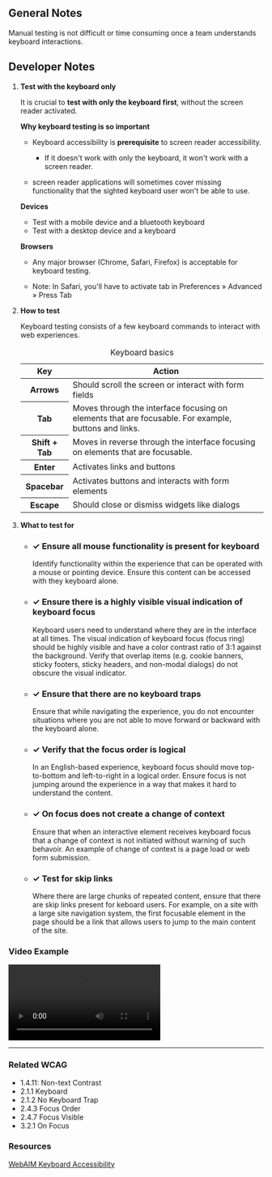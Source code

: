 ## General Notes

Manual testing is not difficult or time consuming once a team understands keyboard interactions.

## Developer Notes

1.  **Test with the keyboard only**

    It is crucial to **test with only the keyboard first**, without the screen reader activated.

    **Why keyboard testing is so important**

    - Keyboard accessibility is **prerequisite** to screen reader accessibility.

      - If it doesn't work with only the keyboard, it won't work with a screen reader.

    - screen reader applications will sometimes cover missing functionality that the sighted keyboard user won't be able to use.

    **Devices**

    - Test with a mobile device and a bluetooth keyboard
    - Test with a desktop device and a keyboard

    **Browsers**

    - Any major browser (Chrome, Safari, Firefox) is acceptable for keyboard testing.

    - Note: In Safari, you'll have to activate tab in Preferences » Advanced » Press Tab

2.  **How to test**

    Keyboard testing consists of a few keyboard commands to interact with web experiences.

    <table >
      <caption class="text-left">
        Keyboard basics
      </caption>
      <thead>
        <tr>
          <th scope="col">
            Key
          </th>
          <th scope="col">
            Action
          </th>
        </tr>
      </thead>
      <tbody>
        <tr>
          <th scope="row">
            <span >Arrows</span>
          </th>
          <td>
            Should scroll the screen or interact with form fields
          </td>
        </tr>
        <tr>
          <th scope="row">
            <span >Tab</span>
          </th>
          <td>
            Moves through the interface focusing on elements that are focusable. For example, buttons and links.
          </td>
        </tr>
        <tr>
          <th scope="row">
            <span >Shift + Tab</span>
          </th>
          <td>
            Moves in reverse through the interface focusing on elements that are focusable.
          </td>
        </tr>
        <tr>
          <th scope="row">
            <span >Enter</span>
          </th>
          <td>
            Activates links and buttons
          </td>
        </tr>
        <tr>
          <th scope="row">
            <span >Spacebar</span>
          </th>
          <td>
            Activates buttons and interacts with form elements
          </td>
        </tr>
        <tr>
          <th scope="row">
            <span >Escape</span>
          </th>
          <td>
            Should close or dismiss widgets like dialogs
          </td>
        </tr>  
      </tbody>
    </table>

3.  **What to test for**

    - <div >
        <h3>✓ Ensure all mouse functionality is present for keyboard</h3>
        <p>Identify functionality within the experience that can be operated with a mouse or pointing device. Ensure this content can be accessed with they keyboard alone.</p>
      </div>
    - <div >
        <h3>✓ Ensure there is a highly visible visual indication of keyboard focus</h3>
        <p>Keyboard users need to understand where they are in the interface at all times. The visual indication of keyboard focus (focus ring) should be highly visible and have a color contrast ratio of 3:1 against the background. Verify that overlap items (e.g. cookie banners, sticky footers, sticky headers, and non-modal dialogs) do not obscure the visual indicator. </p>
      </div>
    - <div >
        <h3>✓ Ensure that there are no keyboard traps</h3>
        <p>Ensure that while navigating the experience, you do not encounter situations where you are not able to move forward or backward with the keyboard alone.</p>
      </div>
    - <div >
        <h3>✓ Verify that the focus order is logical</h3>
        <p>In an English-based experience, keyboard focus should move top-to-bottom and left-to-right in a logical order. Ensure focus is not jumping around the experience in a way that makes it hard to understand the content.</p>
      </div>
    - <div >
        <h3>✓ On focus does not create a change of context</h3>
        <p>Ensure that when an interactive element receives keyboard focus that a change of context is not initiated without warning of such behavoir. An example of change of context is a page load or web form submission.</p>
      </div>
    - <div >
        <h3>✓ Test for skip links</h3>
        <p>Where there are large chunks of repeated content, ensure that there are skip links present for keboard users. For example, on a site with a large site navigation system, the first focusable element in the page should be a link that allows users to jump to the main content of the site.</p>
      </div>

### Video Example

<video controls>
  <source src="media/video/how-to-test/how-to-keyboard.mp4" type="video/mp4">
  Your browser does not support the video tag.
</video>

<hr>

### Related WCAG

- 1.4.11: Non-text Contrast
- 2.1.1 Keyboard
- 2.1.2 No Keyboard Trap
- 2.4.3 Focus Order
- 2.4.7 Focus Visible
- 3.2.1 On Focus

### Resources

[WebAIM Keyboard Accessibility](https://webaim.org/techniques/keyboard/)
